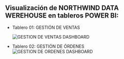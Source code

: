 ## Visualización de NORTHWIND DATA WEREHOUSE en tableros POWER BI:
- Tablero 01: GESTIÓN DE VENTAS
  
  ![GESTION DE VENTAS DASHBOARD](https://github.com/Renzo1818/ETL-NORTHWIND/assets/93232895/aac4deec-9fbb-41f3-be61-3a9ce59f4526)
  
- Tablero 02: GESTIÓN DE ÓRDENES
  ![GESTION DE ORDENES DASHBOARD](https://github.com/Renzo1818/ETL-NORTHWIND/assets/93232895/29400a12-39ad-4950-9733-3933e7a69878)

